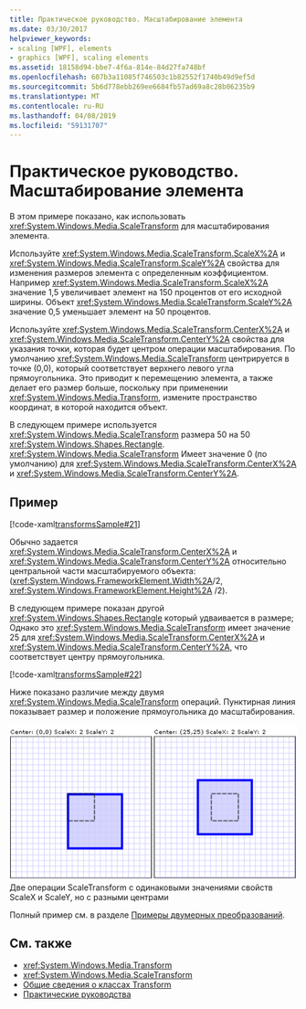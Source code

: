 ```yaml
---
title: Практическое руководство. Масштабирование элемента
ms.date: 03/30/2017
helpviewer_keywords:
- scaling [WPF], elements
- graphics [WPF], scaling elements
ms.assetid: 18158d94-bbe7-4f6a-814e-84d27fa748bf
ms.openlocfilehash: 607b3a11085f746503c1b82552f1740b49d9ef5d
ms.sourcegitcommit: 5b6d778ebb269ee6684fb57ad69a8c28b06235b9
ms.translationtype: MT
ms.contentlocale: ru-RU
ms.lasthandoff: 04/08/2019
ms.locfileid: "59131707"
---
```

# <a name="how-to-scale-an-element"></a>Практическое руководство. Масштабирование элемента
В этом примере показано, как использовать <xref:System.Windows.Media.ScaleTransform> для масштабирования элемента.  
  
 Используйте <xref:System.Windows.Media.ScaleTransform.ScaleX%2A> и <xref:System.Windows.Media.ScaleTransform.ScaleY%2A> свойства для изменения размеров элемента с определенным коэффициентом. Например <xref:System.Windows.Media.ScaleTransform.ScaleX%2A> значение 1,5 увеличивает элемент на 150 процентов от его исходной ширины. Объект <xref:System.Windows.Media.ScaleTransform.ScaleY%2A> значение 0,5 уменьшает элемент на 50 процентов.  
  
 Используйте <xref:System.Windows.Media.ScaleTransform.CenterX%2A> и <xref:System.Windows.Media.ScaleTransform.CenterY%2A> свойства для указания точки, которая будет центром операции масштабирования. По умолчанию <xref:System.Windows.Media.ScaleTransform> центрируется в точке (0,0), который соответствует верхнего левого угла прямоугольника. Это приводит к перемещению элемента, а также делает его размер больше, поскольку при применении <xref:System.Windows.Media.Transform>, измените пространство координат, в которой находится объект.  
  
 В следующем примере используется <xref:System.Windows.Media.ScaleTransform> размера 50 на 50 <xref:System.Windows.Shapes.Rectangle>. <xref:System.Windows.Media.ScaleTransform> Имеет значение 0 (по умолчанию) для <xref:System.Windows.Media.ScaleTransform.CenterX%2A> и <xref:System.Windows.Media.ScaleTransform.CenterY%2A>.  
  
## <a name="example"></a>Пример  
 [!code-xaml[transformsSample#21](~/samples/snippets/csharp/VS_Snippets_Wpf/transformsSample/CS/ScaleTransformExample.xaml#21)]  
  
 Обычно задается <xref:System.Windows.Media.ScaleTransform.CenterX%2A> и <xref:System.Windows.Media.ScaleTransform.CenterY%2A> относительно центральной части масштабируемого объекта: (<xref:System.Windows.FrameworkElement.Width%2A>/2,  <xref:System.Windows.FrameworkElement.Height%2A> /2).  
  
 В следующем примере показан другой <xref:System.Windows.Shapes.Rectangle> который удваивается в размере; Однако это <xref:System.Windows.Media.ScaleTransform> имеет значение 25 для <xref:System.Windows.Media.ScaleTransform.CenterX%2A> и <xref:System.Windows.Media.ScaleTransform.CenterY%2A>, что соответствует центру прямоугольника.  
  
 [!code-xaml[transformsSample#22](~/samples/snippets/csharp/VS_Snippets_Wpf/transformsSample/CS/ScaleTransformExample.xaml#22)]  
  
 Ниже показано различие между двумя <xref:System.Windows.Media.ScaleTransform> операций. Пунктирная линия показывает размер и положение прямоугольника до масштабирования.  
  
 ![двукратное масштабирование с разными центральными точками](./media/wcpsdk-graphicsmm-scalecenter.gif "wcpsdk_graphicsmm_scalecenter")  
Две операции ScaleTransform с одинаковыми значениями свойств ScaleX и ScaleY, но с разными центрами  
  
 Полный пример см. в разделе [Примеры двумерных преобразований](https://go.microsoft.com/fwlink/?LinkID=158252).  
  
## <a name="see-also"></a>См. также

- <xref:System.Windows.Media.Transform>
- <xref:System.Windows.Media.ScaleTransform>
- [Общие сведения о классах Transform](transforms-overview.md)
- [Практические руководства](transformations-how-to-topics.md)
